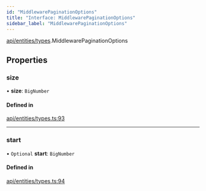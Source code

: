 ```yaml
---
id: "MiddlewarePaginationOptions"
title: "Interface: MiddlewarePaginationOptions"
sidebar_label: "MiddlewarePaginationOptions"
---
```


[api/entities/types](../../../../../modules/API/Entities/Types/Types.md).MiddlewarePaginationOptions

## Properties

### size

• **size**: `BigNumber`

#### Defined in

[api/entities/types.ts:93](https://github.com/PolymeshAssociation/polymesh-sdk/blob/49a0066c3/src/api/entities/types.ts#L93)

___

### start

• `Optional` **start**: `BigNumber`

#### Defined in

[api/entities/types.ts:94](https://github.com/PolymeshAssociation/polymesh-sdk/blob/49a0066c3/src/api/entities/types.ts#L94)
